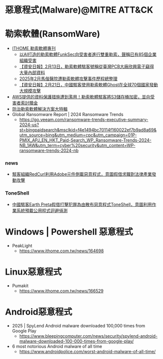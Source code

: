 # 惡意程式(Malware)@MITRE ATT&CK

# 勒索軟體(RansomWare)
- [ITHOME 勒索軟體專刊](https://www.ithome.com.tw/foucs/104987)
  - [以AI打造的勒索軟體FunkSec向受害者進行雙重勒索，聲稱已有85個企業組織受害]()
  - [【資安日報】2月13日，勒索軟體駭客號稱從臺灣PCB大廠欣興電子竊得大量內部資料](https://www.ithome.com.tw/news/167364)
  - [2025年2月馬偕醫院遭勒索軟體攻擊事件歷程總整理](https://www.ithome.com.tw/news/167327)
  - [【資安日報】2月21日，中國駭客使用勒索軟體Ghost在全球70個國家發動大規模攻擊](https://www.ithome.com.tw/news/167506)
- [AWS提供的資料保護措施遭到濫用！勒索軟體駭客將S3儲存桶加密，並向受害者索討贖金](https://www.ithome.com.tw/news/166999)
- [防治勒索軟體解決方案大特輯](https://www.ithome.com.tw/article/119819)
- Global Ransomware Report | 2024 Ransomware Trends
  - https://go.veeam.com/ransomware-trends-executive-summary-2024-us?st=bingpaidsearch&msclkid=f4e1494bc70114f160022ef7b9ad8a69&utm_source=bing&utm_medium=cpc&utm_campaign=01P-PMIX_APJ_EN_HKT_Paid-Search_WP_Ransomware-Trends-2024-NB_1AW&utm_term=cyber%20security&utm_content=WP-ransomware-trends-2024-nb 
### news
- [駭客組織RedCurl利用Adobe元件側載惡意程式，意圖假借求職對法律產業發動攻擊](https://www.ithome.com.tw/news/167512)
### ToneShell
- [中國駭客Earth Preta假借打擊犯罪為由散布惡意程式ToneShell，意圖利用作業系統預載公用程式迴避偵測](https://www.ithome.com.tw/news/167511)

# Windows | Powershell 惡意程式
- PeakLight
  - https://www.ithome.com.tw/news/164698 

# Linux惡意程式 
- Pumakit
  - https://www.ithome.com.tw/news/166529 

# Android惡意程式
- 2025 | SpyLend Android malware downloaded 100,000 times from Google Play
  - https://www.bleepingcomputer.com/news/security/spylend-android-malware-downloaded-100-000-times-from-google-play/ 
- 6 most notorious Android malware of all time
  - https://www.androidpolice.com/worst-android-malware-of-all-time/ 
